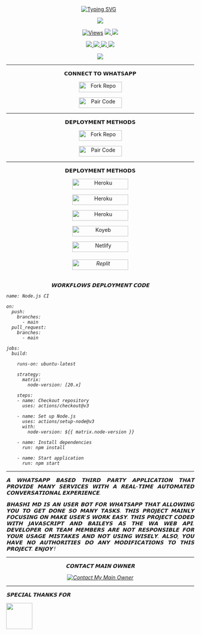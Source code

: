 </p> <p align="center">
<a href="https://git.io/typing-svg"><img src="https://readme-typing-svg.demolab.com?font=Rubik+Dirt&size=65&pause=1000&color=#07a0b5&background=FF20A500&center=true&vCenter=true&width=1000&height=150&lines=BHASHI-MD;CREATED+BY+VISHWA+&+BHASHITHA;DARK+HACK+ZONE+MEMBERS" alt="Typing SVG" /></a>   </p> 


<p align = center>   <img src="https://i.ibb.co/2jNJs5q/94d829c1-de36-4b7f-9d4d-f0566c361b61-1.jpg"</p>
<p align="center">

  <a href="https://github.com/vishwamihiranga/BHASHI-MD">
    <img src="https://hits.seeyoufarm.com/api/count/incr/badge.svg?url=https%3A%2F%2Fgithub.com%2Fvishwamihiranga%2FBHASHI-MD&count_bg=%2379C83D&title_bg=%23555555&icon=gitpod.svg&icon_color=%23E7E7E7&title=Views&edge_flat=false" alt="Views"/></a>
  
  </a>
  <a href="https://github.com/vishwamihiranga/BHASHI-MD/fork">
    <img src="https://img.shields.io/github/forks/vishwamihiranga/BHASHI-MD?label=Fork&style=social">
    
  </a>
  <a href="https://github.com/vishwamihiranga/BHASHI-MD/stargazers">
    <img src="https://img.shields.io/github/stars/vishwamihiranga/BHASHI-MD?style=social">
  </a>
</p>

<p align="center">
  <a href="https://github.com/vishwamihiranga/BHASHI-MD">
    <img src="https://img.shields.io/github/repo-size/vishwamihiranga/BHASHI-MD?color=purple&label=Repo%20Size&style=plastic">

  </a>
  <a href="https://github.com/vishwamihiranga/BHASHI-MD">
    <img src="https://img.shields.io/github/license/vishwamihiranga/BHASHI-MD?color=purple&label=License&style=plastic">

  </a>
  <a href="https://github.com/vishwamihiranga/BHASHI-MD">
    <img src="https://img.shields.io/github/languages/top/vishwamihiranga/BHASHI-MD?color=purple&label=Javascript&style=plastic">

  </a>
  <a href="https://github.com/vishwamihiranga/BHASHI-MD">
    <img src="https://img.shields.io/static/v1?label=Author&message=Vishwa%20Mihiranga%20And%20Bhashitha&color=purple&style=plastic">

  </a>
  </p>
 <p align="center">
  <a href="https://github.com/vishwamihiranga/BHASHI-MD">
    <img src="https://img.shields.io/badge/OUR%20%20%20TEAM-DARK%20HACK%20ZONE%20-purple&style=plastic">

  </a>
</p>
 
***


<p align="center"> 𝗖𝗢𝗡𝗡𝗘𝗖𝗧 𝗧𝗢 𝗪𝗛𝗔𝗧𝗦𝗔𝗣𝗣

<p align="center">
<a href='https://github.com/vishwamihiranga/BHASHI-MD/fork' target="_blank"><img alt='Fork Repo' src='https://img.shields.io/badge/-Fork Repo-grey?style=for-the-badge&logo=github&logoColor=white'/< width=115 height=28/p></a>

<p align="center">
<a href='https://registered-gerrie-vishwa22-241f3830.koyeb.app/?' target="_blank"><img alt='Pair Code' src='https://img.shields.io/badge/-Pair Code-darkgreen?style=for-the-badge&logo=Whatsapp&logoColor=white'/< width=115 height=28/p></a>

***


<p align="center"> 𝗗𝗘𝗣𝗟𝗢𝗬𝗠𝗘𝗡𝗧 𝗠𝗘𝗧𝗛𝗢𝗗𝗦

<p align="center">
<a href='https://github.com/BhashiMD/BhashiMD/fork' target="_blank"><img alt='Fork Repo' src='https://img.shields.io/badge/-Fork Repo-grey?style=for-the-badge&logo=github&logoColor=white'/< width=115 height=28/p></a>

<p align="center">
<a href='https://pair-web-public.koyeb.app/' target="_blank"><img alt='Pair Code' src='https://img.shields.io/badge/-Pair Code-darkgreen?style=for-the-badge&logo=Whatsapp&logoColor=white'/< width=115 height=28/p></a>

***


<p align="center"> 𝗗𝗘𝗣𝗟𝗢𝗬𝗠𝗘𝗡𝗧 𝗠𝗘𝗧𝗛𝗢𝗗𝗦

<p align="center">
<a href='https://signup.heroku.com/' target="_blank"><img alt='Heroku' src='https://img.shields.io/badge/-railway deploy-blue?style=for-the-badge&logo=railway&logoColor=white'/< width=150 height=28/p></a>

<p align="center">
<a href='https://signup.heroku.com/' target="_blank"><img alt='Heroku' src='https://img.shields.io/badge/-heroku ‎ deploy-blue?style=for-the-badge&logo=heroku&logoColor=white'/< width=150 height=28/p></a>

<p align="center">
<a href='https://signup.heroku.com/' target="_blank"><img alt='Heroku' src='https://img.shields.io/badge/-Render deploy-blue?style=for-the-badge&logo=render&logoColor=white'/< width=150 height=28/p></a>

<p align="center">
<a href='https://app.koyeb.com/services/new?service_type=web&step=review&type=git&repository=github.com%2Fvishwamihiranga%2FBHASHI-MD&instance_type=free&regions=fra&env[SESSION_ID]=your_default_session_id&env[MONGODB]=your_default_mongodb_url&env[PREFIX]=.&env[mode]=public&env[OWNER_NUMBER]=94702481115&env[ALIVE_IMG]=your_default_alive_image_url&env[ALIVE_MSG]=I%20am%20alive!&env[AUTO_VOICE]=false&env[ANTI_BAD_WORDS_ENABLED]=true&env[AUTO_READ_STATUS]=true&env[ANTI_BAD_WORDS]=pakayo,huththo&env[ANTI_LINK]=false&env[ALWAYS_ONLINE]=false&env[ALWAYS_TYPING]=false&env[ALWAYS_RECORDING]=false&env[ANTI_BOT]=true&env[ANTI_DELETE]=true&env[packname]=🪄BHASHI&env[author]=BHASHI%20x%20VISHWA&env[OPENWEATHER_API_KEY]=2d61a72574c11c4f36173b627f8cb177&env[ELEVENLABS_API_KEY]=sk_6438bcc100d96458f8de0602aec662f4ba14b905fd090ad3&env[SHODAN_API]=cbCkidr6qd7AFVaYs56MuCouGfM8gFki&env[PEXELS_API_KEY]=39WCzaHAX939xiH22NCddGGvzp7cgbu1VVjeYUaZXyHUaWlL1LFcVFxH&env[OMDB_API_KEY]=76cb7f39&env[PIXABAY_API_KEY]=23378594-7bd620160396da6e8d2ed4d53&env[ZIPCODEBASE_API_KEY]=0f94a5f0-6ea4-11ef-81da-579be4fb031c&env[GOOGLE_API_KEY]=AIzaSyD93IeJsouK51zjKgyHAwBIAlqr-a8mnME&env[GOOGLE_CX]=AIzaSyD93IeJsouK51zjKgyHAwBIAlqr-a8mnME&env[PASTEBIN_API_KEY]=uh8QvO6vQJGtIug9WvjdTAPx_ZAFJAxn&dockerfile=./Dockerfile
' target="_blank"><img alt='Koyeb' src='https://img.shields.io/badge/-koyeb deploy-blue?style=for-the-badge&logo=koyeb&logoColor=white'/< width=150 height=28/p></a>

<p align="center">
<a href='https://app.netlify.com/' target="_blank"><img alt='Netlify' src='https://img.shields.io/badge/-Netlify Deploy-blue?style=for-the-badge&logo=netlify&logoColor=white'/< width=150 height=28/p></a> <h6>

<p align="center">
<a href='https://replit.com/~' target="_blank"><img alt='Replit' src='https://img.shields.io/badge/-Replit Deploy-blue?style=for-the-badge&logo=replit&logoColor=white'/< width=150 height=28/p></a> <h6>

<p align="center"> 𝗪𝗢𝗥𝗞𝗙𝗟𝗢𝗪𝗦 𝗗𝗘𝗣𝗟𝗢𝗬𝗠𝗘𝗡𝗧 𝗖𝗢𝗗𝗘

```
name: Node.js CI

on:
  push:
    branches:
      - main
  pull_request:
    branches:
      - main

jobs:
  build:

    runs-on: ubuntu-latest

    strategy:
      matrix:
        node-version: [20.x]

    steps:
    - name: Checkout repository
      uses: actions/checkout@v3

    - name: Set up Node.js
      uses: actions/setup-node@v3
      with:
        node-version: ${{ matrix.node-version }}

    - name: Install dependencies
      run: npm install

    - name: Start application
      run: npm start
```

 
***

<p align="justify"> 𝗔 𝗪𝗛𝗔𝗧𝗦𝗔𝗣𝗣 𝗕𝗔𝗦𝗘𝗗 𝗧𝗛𝗜𝗥𝗗 𝗣𝗔𝗥𝗧𝗬 𝗔𝗣𝗣𝗟𝗜𝗖𝗔𝗧𝗜𝗢𝗡 𝗧𝗛𝗔𝗧 𝗣𝗥𝗢𝗩𝗜𝗗𝗘 𝗠𝗔𝗡𝗬 𝗦𝗘𝗥𝗩𝗜𝗖𝗘𝗦 𝗪𝗜𝗧𝗛 𝗔 𝗥𝗘𝗔𝗟-𝗧𝗜𝗠𝗘 𝗔𝗨𝗧𝗢𝗠𝗔𝗧𝗘𝗗 𝗖𝗢𝗡𝗩𝗘𝗥𝗦𝗔𝗧𝗜𝗢𝗡𝗔𝗟 𝗘𝗫𝗣𝗘𝗥𝗜𝗘𝗡𝗖𝗘.

<p align="justify"> 𝗕𝗛𝗔𝗦𝗛𝗜 𝗠𝗗 𝗜𝗦 𝗔𝗡 𝗨𝗦𝗘𝗥 𝗕𝗢𝗧 𝗙𝗢𝗥 𝗪𝗛𝗔𝗧𝗦𝗔𝗣𝗣 𝗧𝗛𝗔𝗧 𝗔𝗟𝗟𝗢𝗪𝗜𝗡𝗚 𝗬𝗢𝗨 𝗧𝗢 𝗚𝗘𝗧 𝗗𝗢𝗡𝗘 𝗦𝗢 𝗠𝗔𝗡𝗬 𝗧𝗔𝗦𝗞𝗦. 𝗧𝗛𝗜𝗦 𝗣𝗥𝗢𝗝𝗘𝗖𝗧 𝗠𝗔𝗜𝗡𝗟𝗬 𝗙𝗢𝗖𝗨𝗦𝗜𝗡𝗚 𝗢𝗡 𝗠𝗔𝗞𝗘 𝗨𝗦𝗘𝗥'𝗦 𝗪𝗢𝗥𝗞 𝗘𝗔𝗦𝗬. 𝗧𝗛𝗜𝗦 𝗣𝗥𝗢𝗝𝗘𝗖𝗧 𝗖𝗢𝗗𝗘𝗗 𝗪𝗜𝗧𝗛 𝗝𝗔𝗩𝗔𝗦𝗖𝗥𝗜𝗣𝗧 𝗔𝗡𝗗 𝗕𝗔𝗜𝗟𝗘𝗬𝗦 𝗔𝗦 𝗧𝗛𝗘 𝗪𝗔 𝗪𝗘𝗕 𝗔𝗣𝗜. 𝗗𝗘𝗩𝗘𝗟𝗢𝗣𝗘𝗥 𝗢𝗥 𝗧𝗘𝗔𝗠 𝗠𝗘𝗠𝗕𝗘𝗥𝗦 𝗔𝗥𝗘 𝗡𝗢𝗧 𝗥𝗘𝗦𝗣𝗢𝗡𝗦𝗜𝗕𝗟𝗘 𝗙𝗢𝗥 𝗬𝗢𝗨𝗥 𝗨𝗦𝗔𝗚𝗘 𝗠𝗜𝗦𝗧𝗔𝗞𝗘𝗦 𝗔𝗡𝗗 𝗡𝗢𝗧 𝗨𝗦𝗜𝗡𝗚 𝗪𝗜𝗦𝗘𝗟𝗬. 𝗔𝗟𝗦𝗢, 𝗬𝗢𝗨 𝗛𝗔𝗩𝗘 𝗡𝗢 𝗔𝗨𝗧𝗛𝗢𝗥𝗜𝗧𝗜𝗘𝗦 𝗗𝗢 𝗔𝗡𝗬 𝗠𝗢𝗗𝗜𝗙𝗜𝗖𝗔𝗧𝗜𝗢𝗡𝗦 𝗧𝗢 𝗧𝗛𝗜𝗦 𝗣𝗥𝗢𝗝𝗘𝗖𝗧. 𝗘𝗡𝗝𝗢𝗬 !

***


<p align="center"> 𝗖𝗢𝗡𝗧𝗔𝗖𝗧 𝗠𝗔𝗜𝗡 𝗢𝗪𝗡𝗘𝗥

<p align="center">
<a href='https://wa.me/+94786328485' target="_blank"><img alt='Contact My Main Owner' src='https://img.shields.io/badge/-Contact Owner-darkgreen?style=for-the-badge&logo=Whatsapp&logoColor=white'/></a>

***

𝗦𝗣𝗘𝗖𝗜𝗔𝗟 𝗧𝗛𝗔𝗡𝗞𝗦 𝗙𝗢𝗥

<p align = left> <img src="https://telegra.ph/file/fe3688d11b00c28f0d764.jpg"<width=70 height=70/p>

